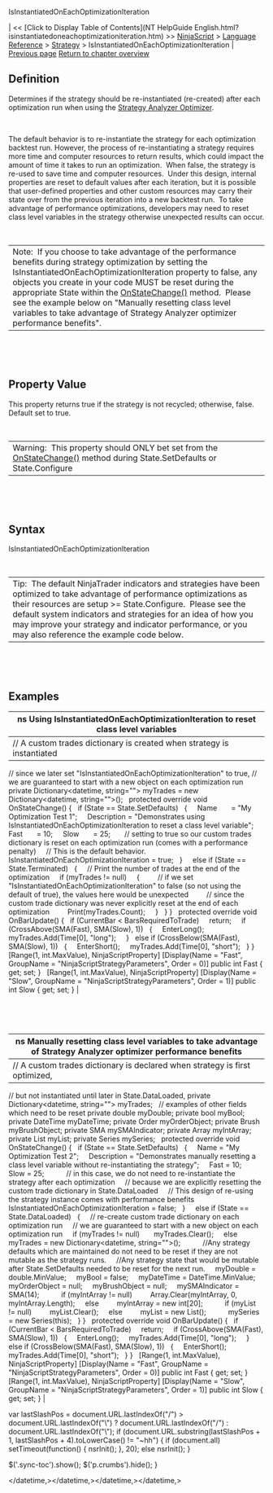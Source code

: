 ﻿










 


IsInstantiatedOnEachOptimizationIteration







| &lt;&lt; [Click to Display Table of Contents](NT HelpGuide English.html?isinstantiatedoneachoptimizationiteration.htm) &gt;&gt;
 [NinjaScript](ninjascript.htm) &gt; [Language Reference](language_reference_wip.htm) &gt; [Strategy](strategy.htm) &gt;
IsInstantiatedOnEachOptimizationIteration | [Previous page](isfilllimitontouch.htm)
[Return to chapter overview](strategy.htm)










Definition
----------


Determines if the strategy should be re-instantiated (re-created) after each optimization run when using the [Strategy Analyzer Optimizer](optimize_a_strategy.htm).  


 


The default behavior is to re-instantiate the strategy for each optimization backtest run. However, the process of re-instantiating a strategy requires more time and computer resources to return results, which could impact the amount of time it takes to run an optimization.  When false, the strategy is re-used to save time and computer resources.  Under this design, internal properties are reset to default values after each iteration, but it is possible that user-defined properties and other custom resources may carry their state over from the previous iteration into a new backtest run.  To take advantage of performance optimizations, developers may need to reset class level variables in the strategy otherwise unexpected results can occur.


 




|  |
| --- |
| Note:  If you choose to take advantage of the performance benefits during strategy optimization by setting the IsInstantiatedOnEachOptimizationIteration property to false, any objects you create in your code MUST be reset during the appropriate State within the [OnStateChange()](onstatechange.htm) method.  Please see the example below on "Manually resetting class level variables to take advantage of Strategy Analyzer optimizer performance benefits".  |



 


 


Property Value
--------------


This property returns true if the strategy is not recycled; otherwise, false. Default set to true.


 




|  |
| --- |
| Warning:  This property should ONLY bet set from the [OnStateChange()](onstatechange.htm) method during State.SetDefaults or State.Configure |



 


 


Syntax
------


IsInstantiatedOnEachOptimizationIteration


 




|  |
| --- |
| Tip:  The default NinjaTrader indicators and strategies have been optimized to take advantage of performance optimizations as their resources are setup &gt;= State.Configure.  Please see the default system indicators and strategies for an idea of how you may improve your strategy and indicator performance, or you may also reference the example code below. |



 


 


Examples
--------




| ns Using IsInstantiatedOnEachOptimizationIteration to reset class level variables |
| --- |
| // A custom trades dictionary is created when strategy is instantiated
// since we later set "IsInstantiatedOnEachOptimizationIteration" to true,
// we are guaranteed to start with a new object on each optimization run
private Dictionary<datetime, string=""> myTrades = new Dictionary<datetime, string="">();
 
protected override void OnStateChange()
{
   if (State == State.SetDefaults)
   {
     Name       = "My Optimization Test 1";
     Description = "Demonstrates using IsInstantiatedOnEachOptimizationIteration to reset a class level variable";
     Fast       = 10;
     Slow       = 25;
 
     // setting to true so our custom trades dictionary is reset on each optimization run (comes with a performance penalty)
     // This is the default behavior.
     IsInstantiatedOnEachOptimizationIteration = true;
   }
 
   else if (State == State.Terminated)
   {
     // Print the number of trades at the end of the optimization
     if (myTrades != null)
     {
         // if we set "IsInstantiatedOnEachOptimizationIteration" to false (so not using the default of true), the values here would be unexpected
         // since the custom trade dictionary was never explicitly reset at the end of each optimization
         Print(myTrades.Count);
     }
   }
}
 
protected override void OnBarUpdate()
{
   if (CurrentBar &lt; BarsRequiredToTrade)
     return;
 
   if (CrossAbove(SMA(Fast), SMA(Slow), 1))
   {
     EnterLong();
     myTrades.Add(Time[0], "long");
 
   }
   else if (CrossBelow(SMA(Fast), SMA(Slow), 1))
   {
     EnterShort();
     myTrades.Add(Time[0], "short");
   }
}
 
[Range(1, int.MaxValue), NinjaScriptProperty]
[Display(Name = "Fast", GroupName = "NinjaScriptStrategyParameters", Order = 0)]
public int Fast
{ get; set; }
 
[Range(1, int.MaxValue), NinjaScriptProperty]
[Display(Name = "Slow", GroupName = "NinjaScriptStrategyParameters", Order = 1)]
public int Slow
{ get; set; } |



 


 




| ns Manually resetting class level variables to take advantage of Strategy Analyzer optimizer performance benefits |
| --- |
| // A custom trades dictionary is declared when strategy is first optimized,
// but not instantiated until later in State.DataLoaded,
private Dictionary<datetime, string=""> myTrades;
 
// examples of other fields which need to be reset
private double myDouble;
private bool myBool;
private DateTime myDateTime;
private Order myOrderObject;
private Brush myBrushObject;
private SMA mySMAIndicator;
private Array myIntArray;
private List<object> myList;
private Series<double> mySeries;
 
protected override void OnStateChange()
{
   if (State == State.SetDefaults)
   {
     Name = "My Optimization Test 2";
     Description = "Demonstrates manually resetting a class level variable without re-instantiating the strategy";
     Fast = 10;
     Slow = 25;
      
     // in this case, we do not need to re-instantiate the strategy after each optimization
     // because we are explicitly resetting the custom trade dictionary in State.DataLoaded
     // This design of re-using the strategy instance comes with performance benefits
     IsInstantiatedOnEachOptimizationIteration = false;
   }
   
   else if (State == State.DataLoaded)
   {
     // re-create custom trade dictionary on each optimization run
     // we are guaranteed to start with a new object on each optimization run
     if (myTrades != null)
       myTrades.Clear();
     else
       myTrades = new Dictionary<datetime, string="">();
      
     //Any strategy defaults which are maintained do not need to be reset if they are not mutable as the strategy runs. 
     //Any strategy state that would be mutable after State.SetDefaults needed to be reset for the next run.
     myDouble = double.MinValue;
     myBool = false;
     myDateTime = DateTime.MinValue;
     myOrderObject = null;
     myBrushObject = null;
     mySMAIndicator = SMA(14);
      
     if (myIntArray != null)
         Array.Clear(myIntArray, 0, myIntArray.Length);
     else
         myIntArray = new int[20];
      
     if (myList != null)
         myList.Clear();
     else
         myList = new List<object>();
      
     mySeries = new Series<double>(this);
   }
}
 
protected override void OnBarUpdate()
{
   if (CurrentBar &lt; BarsRequiredToTrade)
     return;
   
   if (CrossAbove(SMA(Fast), SMA(Slow), 1))
   {
     EnterLong();
     myTrades.Add(Time[0], "long");
   
   }
   else if (CrossBelow(SMA(Fast), SMA(Slow), 1))
   {
     EnterShort();
     myTrades.Add(Time[0], "short");
   }
}
 
[Range(1, int.MaxValue), NinjaScriptProperty]
[Display(Name = "Fast", GroupName = "NinjaScriptStrategyParameters", Order = 0)]
public int Fast
{ get; set; }
 
[Range(1, int.MaxValue), NinjaScriptProperty]
[Display(Name = "Slow", GroupName = "NinjaScriptStrategyParameters", Order = 1)]
public int Slow
{ get; set; } |






 
 var lastSlashPos = document.URL.lastIndexOf("/") &gt; document.URL.lastIndexOf("\\") ? document.URL.lastIndexOf("/") : document.URL.lastIndexOf("\\");
 if (document.URL.substring(lastSlashPos + 1, lastSlashPos + 4).toLowerCase() != "~hh") {
 if (document.all) setTimeout(function() {
 nsrInit();
 }, 20);
 else nsrInit();
 }
 
 
 $('.sync-toc').show();
 $('p.crumbs').hide();
 }
 
 
 



</double></object></datetime,></double></object></datetime,></datetime,></datetime,>